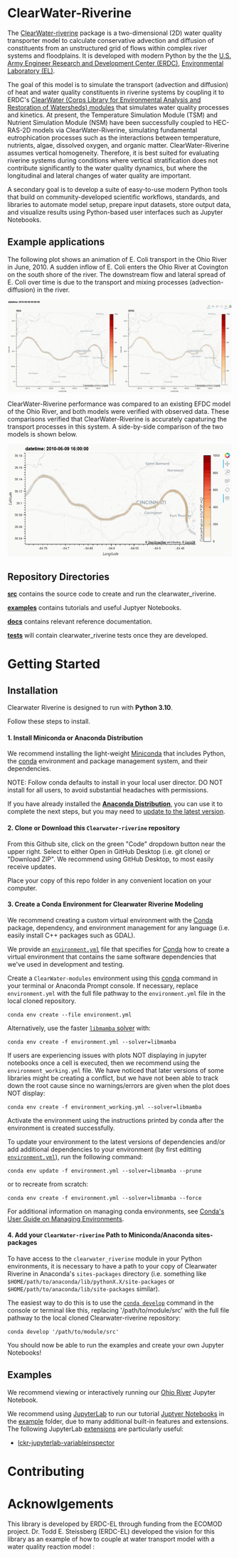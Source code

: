 # ClearWater-Riverine

The [ClearWater-riverine]([url](https://github.com/EcohydrologyTeam/ClearWater-riverine)) package is a two-dimensional (2D) water quality transporter model to calculate conservative advection and diffusion of constituents from an unstructured grid of flows within complex river systems and floodplains. It is developed with modern Python by the the [U.S. Army Engineer Research and Development Center (ERDC)](https://www.erdc.usace.army.mil), [Environmental Laboratory (EL)](https://www.erdc.usace.army.mil/Locations/EL/). 

The goal of this model is to simulate the transport (advection and diffusion) of heat and water quality constituents in riverine systems by coupling it to ERDC's [ClearWater (Corps Library for Environmental Analysis and Restoration of Watersheds) modules](https://github.com/EcohydrologyTeam/ClearWater-modules) that simulates water quality processes and kinetics. At present, the Temperature Simulation Module (TSM) and Nutrient Simulation Module (NSM) have been successfully coupled to HEC-RAS-2D models via ClearWater-Riverine, simulating fundamental eutrophication processes such as the interactions between temperature, nutrients, algae, dissolved oxygen, and organic matter. ClearWater-Riverine assumes vertical homogeneity. Therefore, it is best suited for evaluating riverine systems during conditions where vertical stratification does not contribute significantly to the water quality dynamics, but where the longitudinal and lateral changes of water quality are important.

A secondary goal is to develop a suite of easy-to-use modern Python tools that build on community-developed scientific workflows, standards, and libraries to automate model setup, prepare input datasets, store output data, and visualize results using Python-based user interfaces such as Jupyter Notebooks.

## Example applications

The following plot shows an animation of E. Coli transport in the Ohio River in June, 2010. A sudden inflow of E. Coli enters the Ohio River at Covington on the south shore of the river. The downstream flow and lateral spread of E. Coli over time is due to the transport and mixing processes (advection-diffusion) in the river. 

![ClearWater-Riverine animation of E. Coli transport in the Ohio River](images/ClearWater-Riverine-and-EFDC-Ohio.gif)

ClearWater-Riverine performance was compared to an existing EFDC model of the Ohio River, and both models were verified with observed data. These comparisons verified that ClearWater-Riverine is accurately capaturing the transport processes in this system. A side-by-side comparison of the two models is shown below.

![Comparison of ClearWater-Riverine and EFDC model performance for simulating E. Coli transport in the Ohio River](images/ClearWater-Riverine-Ohio.gif)

## Repository Directories

**[src](src)** contains the source code to create and run the clearwater_riverine.

**[examples](examples)** contains tutorials and useful Juptyer Notebooks.

**[docs](docs)** contains relevant reference documentation.

**[tests](tests)** will contain clearwater_riverine tests once they are developed. 

# Getting Started

## Installation

Clearwater Riverine is designed to run with **Python 3.10**. 

Follow these steps to install.

#### 1. Install Miniconda or Anaconda Distribution

We recommend installing the light-weight [Miniconda](https://docs.conda.io/projects/miniconda/en/latest/) that includes Python, the [conda](https://conda.io/docs/) environment and package management system, and their dependencies.

NOTE: Follow conda defaults to install in your local user director. DO NOT install for all users, to avoid substantial headaches with permissions.

If you have already installed the [**Anaconda Distribution**](https://www.anaconda.com/download), you can use it to complete the next steps, but you may need to [update to the latest version](https://docs.anaconda.com/free/anaconda/install/update-version/).

#### 2. Clone or Download this `Clearwater-riverine` repository

From this Github site, click on the green "Code" dropdown button near the upper right. Select to either Open in GitHub Desktop (i.e. git clone) or "Download ZIP". We recommend using GitHub Desktop, to most easily receive updates.

Place your copy of this repo folder in any convenient location on your computer.

#### 3. Create a Conda Environment for Clearwater Riverine Modeling 

We recommend creating a custom virtual environment with the [Conda](https://conda.io/docs/) package, dependency, and environment management for any language (i.e. easily install C++ packages such as GDAL).

We provide an [`environment.yml`](environment.yml) file that specifies for [Conda](https://conda.io/docs/) how to create a virtual environment that contains the same software dependencies that we've used in development and testing.

Create a `ClearWater-modules` environment using this [conda](https://conda.io/docs/) command in your terminal or Anaconda Prompt console. If necessary, replace `environment.yml` with the full file pathway to the `environment.yml` file in the local cloned repository.

```shell
conda env create --file environment.yml
```

Alternatively, use the faster [`libmamba` solver](https://conda.github.io/conda-libmamba-solver/getting-started/) with:

```shell
conda env create -f environment.yml --solver=libmamba
```

If users are experiencing issues with plots NOT displaying in jupyter notebooks once a cell is executed, then we recommend using the `environment_working.yml` file. We have noticed that later versions of some libraries might be creating a conflict, but we have not been able to track down the root cause since no warnings/errors are given when the plot does NOT display:

```shell
conda env create -f environment_working.yml --solver=libmamba
```

Activate the environment using the instructions printed by conda after the environment is created successfully.

To update your environment to the latest versions of dependencies and/or add additional dependencies to your environment (by first editting [`environment.yml`](environment.yml)), run the following command:

```shell
conda env update -f environment.yml --solver=libmamba --prune
```

or to recreate from scratch:

```shell
conda env create -f environment.yml --solver=libmamba --force
```

For additional information on managing conda environments, see [Conda's User Guide on Managing Environments](https://docs.conda.io/projects/conda/en/stable/user-guide/tasks/manage-environments.html).

#### 4. Add your `ClearWater-riverine` Path to Miniconda/Anaconda sites-packages

To have access to the `clearwater_riverine` module in your Python environments, it is necessary to have a path to your copy of Clearwater Riverine in Anaconda's `sites-packages` directory (i.e. something like `$HOME/path/to/anaconda/lib/pythonX.X/site-packages` or `$HOME/path/to/anaconda/lib/site-packages` similar).

The easiest way to do this is to use the [`conda develop`](https://docs.conda.io/projects/conda-build/en/latest/resources/commands/conda-develop.html) command in the console or terminal like this, replacing '/path/to/module/src' with the full file pathway to the local cloned Clearwater-riverine repository:

```console
conda develop '/path/to/module/src'
```

You should now be able to run the examples and create your own Jupyter Notebooks!


## Examples

We recommend viewing or interactively running our [Ohio River](examples/Ohio%20River.ipynb) Jupyter Notebook.

We recommend using [JupyterLab](https://jupyterlab.readthedocs.io/en/stable/) to run our tutorial [Juptyer Notebooks](https://jupyter.org/index.html) in the [example](examples) folder, due to many additional built-in features and extensions. The following JupyterLab [extensions](https://jupyterlab.readthedocs.io/en/stable/user/extensions.html) are particularly useful:
- [lckr-jupyterlab-variableinspector](https://github.com/lckr/jupyterlab-variableInspector)

# Contributing


# Acknowlgements

This library is developed by ERDC-EL through funding from the ECOMOD project.
Dr. Todd E. Steissberg (ERDC-EL) developed the vision for this library as an example of how to couple at water transport model with a water quality reaction model :

